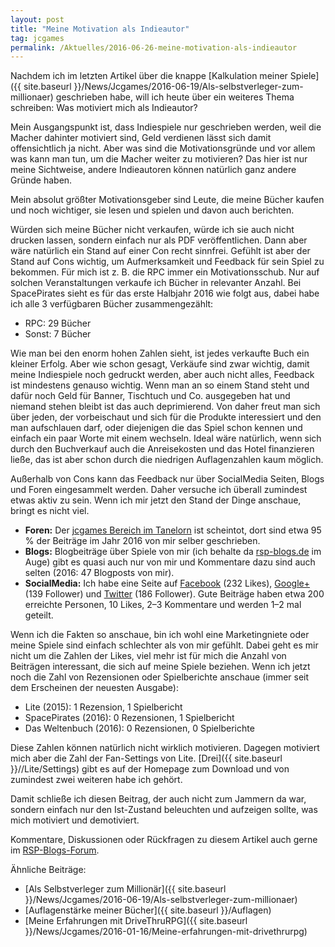 ```yaml
---
layout: post
title: "Meine Motivation als Indieautor"
tag: jcgames
permalink: /Aktuelles/2016-06-26-meine-motivation-als-indieautor
---
```


Nachdem ich im letzten Artikel über die knappe [Kalkulation meiner Spiele]({{ site.baseurl }}/News/Jcgames/2016-06-19/Als-selbstverleger-zum-millionaer) geschrieben habe, will ich heute über ein weiteres Thema schreiben: Was motiviert mich als Indieautor?

Mein Ausgangspunkt ist, dass Indiespiele nur geschrieben werden, weil die Macher dahinter motiviert sind, Geld verdienen lässt sich damit offensichtlich ja nicht. Aber was sind die Motivationsgründe und vor allem was kann man tun, um die Macher weiter zu motivieren? Das hier ist nur meine Sichtweise, andere Indieautoren können natürlich ganz andere Gründe haben.

Mein absolut größter Motivationsgeber sind Leute, die meine Bücher kaufen und noch wichtiger, sie lesen und spielen und davon auch berichten.

Würden sich meine Bücher nicht verkaufen, würde ich sie auch nicht drucken lassen, sondern einfach nur als PDF veröffentlichen. Dann aber wäre natürlich ein Stand auf einer Con recht sinnfrei. Gefühlt ist aber der Stand auf Cons wichtig, um Aufmerksamkeit und Feedback für sein Spiel zu bekommen. Für mich ist z. B. die RPC immer ein Motivationsschub. Nur auf solchen Veranstaltungen verkaufe ich Bücher in relevanter Anzahl. Bei SpacePirates sieht es für das erste Halbjahr 2016 wie folgt aus, dabei habe ich alle 3 verfügbaren Bücher zusammengezählt:

- RPC: 29 Bücher
- Sonst: 7 Bücher

Wie man bei den enorm hohen Zahlen sieht, ist jedes verkaufte Buch ein kleiner Erfolg. Aber wie schon gesagt, Verkäufe sind zwar wichtig, damit meine Indiespiele noch gedruckt werden, aber auch nicht alles, Feedback ist mindestens genauso wichtig. Wenn man an so einem Stand steht und dafür noch Geld für Banner, Tischtuch und Co. ausgegeben hat und niemand stehen bleibt ist das auch deprimierend. Von daher freut man sich über jeden, der vorbeischaut und sich für die Produkte interessiert und den man aufschlauen darf, oder diejenigen die das Spiel schon kennen und einfach ein paar Worte mit einem wechseln. Ideal wäre natürlich, wenn sich durch den Buchverkauf auch die Anreisekosten und das Hotel finanzieren ließe, das ist aber schon durch die niedrigen Auflagenzahlen kaum möglich.

Außerhalb von Cons kann das Feedback nur über SocialMedia Seiten, Blogs und Foren eingesammelt werden. Daher versuche ich überall zumindest etwas aktiv zu sein. Wenn ich mir jetzt den Stand der Dinge anschaue, bringt es nicht viel.

- **Foren:** Der [jcgames Bereich im Tanelorn](http://www.tanelorn.net/index.php/board,367.0.html) ist scheintot, dort sind etwa 95 % der Beiträge im Jahr 2016 von mir selber geschrieben.
- **Blogs:** Blogbeiträge über Spiele von mir (ich behalte da [rsp-blogs.de](http://rsp-blogs.de) im Auge) gibt es quasi auch nur von mir und Kommentare dazu sind auch selten (2016: 47 Blogposts von mir).
- **SocialMedia:** Ich habe eine Seite auf [Facebook](https://www.facebook.com/jcgames.de/) (232 Likes), [Google+](https://google.com/+JcgamesDe) (139 Follower) und [Twitter](https://www.twitter.com/jcgames) (186 Follower). Gute Beiträge haben etwa 200 erreichte Personen, 10 Likes, 2&ndash;3 Kommentare und werden 1&ndash;2 mal geteilt.

Wenn ich die Fakten so anschaue, bin ich wohl eine Marketingniete oder meine Spiele sind einfach schlechter als von mir gefühlt. Dabei geht es mir nicht um die Zahlen der Likes, viel mehr ist für mich die Anzahl von Beiträgen interessant, die sich auf meine Spiele beziehen. Wenn ich jetzt noch die Zahl von Rezensionen oder Spielberichte anschaue (immer seit dem Erscheinen der neuesten Ausgabe):

- Lite (2015): 1 Rezension, 1 Spielbericht
- SpacePirates (2016): 0 Rezensionen, 1 Spielbericht
- Das Weltenbuch (2016): 0 Rezensionen, 0 Spielberichte

Diese Zahlen können natürlich nicht wirklich motivieren. Dagegen motiviert mich aber die Zahl der Fan-Settings von Lite. [Drei]({{ site.baseurl }}//Lite/Settings) gibt es auf der Homepage zum Download und von zumindest zwei weiteren habe ich gehört.

Damit schließe ich diesen Beitrag, der auch nicht zum Jammern da war, sondern einfach nur den Ist-Zustand beleuchten und aufzeigen sollte, was mich motiviert und demotiviert.

Kommentare, Diskussionen oder Rückfragen zu diesem Artikel auch gerne im [RSP-Blogs-Forum](http://forum.rsp-blogs.de/diskussion-und-kommentare/(jcgames)-meine-motivation-als-indieautor/).

Ähnliche Beiträge:

- [Als Selbstverleger zum Millionär]({{ site.baseurl }}/News/Jcgames/2016-06-19/Als-selbstverleger-zum-millionaer)
- [Auflagenstärke meiner Bücher]({{ site.baseurl }}/Auflagen)
- [Meine Erfahrungen mit DriveThruRPG]({{ site.baseurl }}/News/Jcgames/2016-01-16/Meine-erfahrungen-mit-drivethrurpg)


